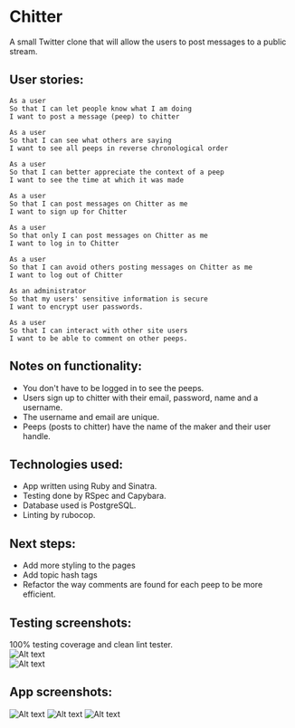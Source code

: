 Chitter
=======

A small Twitter clone that will allow the users to post messages to a public stream.

User stories:
-------

```
As a user
So that I can let people know what I am doing  
I want to post a message (peep) to chitter

As a user
So that I can see what others are saying  
I want to see all peeps in reverse chronological order

As a user
So that I can better appreciate the context of a peep
I want to see the time at which it was made

As a user
So that I can post messages on Chitter as me
I want to sign up for Chitter

As a user
So that only I can post messages on Chitter as me
I want to log in to Chitter

As a user
So that I can avoid others posting messages on Chitter as me
I want to log out of Chitter

As an administrator
So that my users' sensitive information is secure
I want to encrypt user passwords.

As a user
So that I can interact with other site users
I want to be able to comment on other peeps.

```

Notes on functionality:
------

* You don't have to be logged in to see the peeps.
* Users sign up to chitter with their email, password, name and a username.
* The username and email are unique.
* Peeps (posts to chitter) have the name of the maker and their user handle.

Technologies used:
-------

* App written using Ruby and Sinatra.
* Testing done by RSpec and Capybara.
* Database used is PostgreSQL.
* Linting by rubocop.

Next steps:
-------

* Add more styling to the pages
* Add topic hash tags
* Refactor the way comments are found for each peep to be more efficient.

Testing screenshots:
-------

100% testing coverage and clean lint tester.  
![Alt text](/https://github.com/andrewwood2/chitter-challenge/blob/master/screenshots/Testing_results1.png "Testing results 1")  
![Alt text](/https://github.com/andrewwood2/chitter-challenge/blob/master/screenshots/Testing_results2.png "Testing results 2")   

App screenshots:
-------

![Alt text](/https://github.com/andrewwood2/chitter-challenge/blob/master/screenshots/Feed_signed_out.png "Feed signed out")
![Alt text](/https://github.com/andrewwood2/chitter-challenge/blob/master/screenshots/Register_page.png "Register page")
![Alt text](/https://github.com/andrewwood2/chitter-challenge/blob/master/screenshots/Feed_signed_in.png "Feed signed in")
